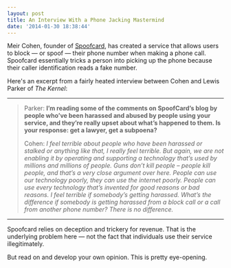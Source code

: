 ```yaml
---
layout: post
title: An Interview With a Phone Jacking Mastermind
date: '2014-01-30 18:38:44'
---
```


<p>Meir Cohen, founder of <a href="http://www.spoofcard.com">Spoofcard</a>, has created a service that allows users to block — or spoof — their phone number when making a phone call. Spoofcard essentially tricks a person into picking up the phone because their caller identification reads a fake number. </p>

<p>Here's an excerpt from a fairly heated interview between Cohen and Lewis Parker of <em>The Kernel</em>:</p>

<hr />

<blockquote>
  <p>Parker:
  <strong>I’m reading some of the comments on SpoofCard’s blog by people who’ve been harassed and abused by people using your service, and they’re really upset about what’s happened to them. Is your response: get a lawyer, get a subpoena?</strong></p>
  
  <p>Cohen:
  <em>I feel terrible about people who have been harassed or stalked or anything like that, I really feel terrible. But again, we are not enabling it by operating and supporting a technology that’s used by millions and millions of people. Guns don’t kill people – people kill people, and that’s a very close argument over here. People can use our technology poorly, they can use the internet poorly. People can use every technology that’s invented for good reasons or bad reasons. I feel terrible if somebody’s getting harassed.</em>
  <em>What’s the difference if somebody is getting harassed from a block call or a call from another phone number? There is no difference.</em></p>
</blockquote>

<hr />

<p>Spoofcard relies on deception and trickery for revenue. That is the underlying problem here — not the fact that individuals use their service illegitimately. </p>

<p>But read on and develop your own opinion. This is pretty eye-opening.</p>

